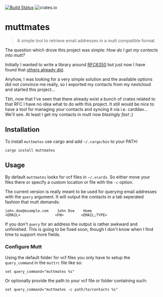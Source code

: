 [![Build Status](https://travis-ci.org/skriems/muttmates.svg?branch=master)](https://travis-ci.org/skriems/muttmates)
![crates.io](https://img.shields.io/crates/v/muttmates.svg)

muttmates
=====

> A simple tool to retrieve email addresses in a mutt compatible format

The question which drove this project was simple:
_How do I get my contacts into mutt?_

Initially I wanted to write a library around
[RFC6350](https://tools.ietf.org/html/rfc6350) but just now I have found that
[others already did](https://crates.io/crates/vcard).

Anyhow, I was looking for a very simple solution and the available options did not
convince me really, so I exported my contacts from my nextcloud and started
this project...

Tbh, now that I've seen that there already exist a bunch of crates related to
that RFC I have no idea what to do with this project. It still would be nice to
have a tool for managing your contacts and syncing it via i.e. carddav... We'll
see. At least I get my contacts in mutt now _blazingly fast_ ;)

## Installation

To install `muttmates` use cargo and add `~/.cargo/bin` to your PATH:
```
cargo install muttmates
```

## Usage

By default `muttmates` looks for vcf files in `~/.vcards`. So either move your
files there or specify a custom location or file with the `-c` option.

The current version is really meant to be used for querying email addresses
with the `query` argument. It will output the contacts in a tab seperated
fashion that mutt demands:
```
john.doe@example.com    John Doe    Home
<EMAIL>                <FN>        <EMAIL;TYPE>
```

If you don't `query` for an address the output is rather awkward and
unfinished.  This is going to be fixed soon, though I don't know when I find
time to support more fields.

### Configure Mutt

Using the default folder for vcf files you only have to setup the
`query_command` in the `muttrc` file like so:
```
set query_command="muttmates %s"
```
Or optionally provide the path to your vcf file or folder containing such:
```
set query_command="muttmates -c path/to/contacts %s"
```
